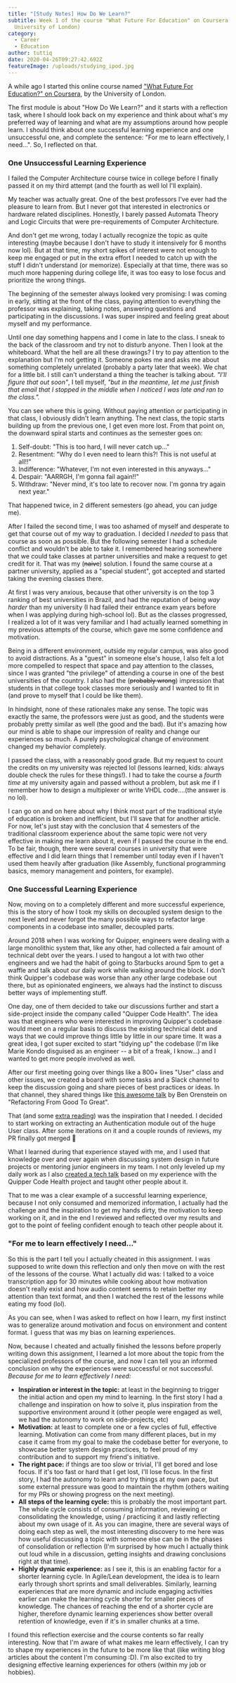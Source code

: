 ```yaml
---
title: "[Study Notes] How Do We Learn?"
subtitle: Week 1 of the course "What Future For Education" on Coursera (by
  University of London)
category:
  - Career
  - Education
author: tuttiq
date: 2020-04-26T09:27:42.692Z
featureImage: /uploads/studying_ipod.jpg
---
```

A while ago I started this online course named ["What Future For Education?" on Coursera](https://www.coursera.org/learn/future-education), by the University of London.

The first module is about "How Do We Learn?" and it starts with a reflection task, where I should look back on my experience and think about what's my preferred way of learning and what are my assumptions around how people learn. I should think about one successful learning experience and one unsuccessful one, and complete the sentence: "For me to learn effectively, I need...". So, I reflected on that.

### One Unsuccessful Learning Experience

I failed the Computer Architecture course twice in college before I finally passed it on my third attempt (and the fourth as well lol I'll explain).

My teacher was actually great. One of the best professors I've ever had the pleasure to learn from. But I never got that interested in electronics or hardware related disciplines. Honestly, I barely passed Automata Theory and Logic Circuits that were pre-requirements of Computer Architecture.

And don't get me wrong, today I actually recognize the topic as quite interesting (maybe because I don't have to study it intensively for 6 months now lol). But at that time, my short spikes of interest were not enough to keep me engaged or put in the extra effort I needed to catch up with the stuff I didn't understand (or memorize). Especially at that time, there was so much more happening during college life, it was too easy to lose focus and prioritize the wrong things.

The beginning of the semester always looked very promising: I was coming in early, sitting at the front of the class, paying attention to everything the professor was explaining, taking notes, answering questions and participating in the discussions. I was super inspired and feeling great about myself and my performance.

Until one day something happens and I come in late to the class. I sneak to the back of the classroom and try not to disturb anyone. Then I look at the whiteboard. What the hell are all these drawings? I try to pay attention to the explanation but I'm not getting it. Someone pokes me and asks me about something completely unrelated (probably a party later that week). We chat for a little bit. I still can't understand a thing the teacher is talking about. *"I'll figure that out soon"*, I tell myself, *"but in the meantime, let me just finish that email that I stopped in the middle when I noticed I was late and ran to the class.".*

You can see where this is going. Without paying attention or participating in that class, I obviously didn't learn anything. The next class, the topic starts building up from the previous one, I get even more lost. From that point on, the downward spiral starts and continues as the semester goes on:

1. Self-doubt: "This is too hard, I will never catch up..."
2. Resentment: "Why do I even need to learn this?! This is not useful at all!!"
3. Indifference: "Whatever, I'm not even interested in this anyways..."
4. Despair: "AARRGH, I'm gonna fail again!!"
5. Withdraw: "Never mind, it's too late to recover now. I'm gonna try again next year."

That happened twice, in 2 different semesters (go ahead, you can judge me).

After I failed the second time, I was too ashamed of myself and desperate to get that course out of my way to graduation. I decided I *needed* to pass that course as soon as possible. But the following semester I had a schedule conflict and wouldn't be able to take it. I remembered hearing somewhere that we could take classes at partner universities and make a request to get credit for it. That was my (<strike>naive</strike>) solution. I found the same course at a partner university, applied as a "special student", got accepted and started taking the evening classes there.

At first I was very anxious, because that other university is on the top 3 ranking of best universities in Brazil, and had the reputation of being *way harder* than my university (I had failed their entrance exam years before when I was applying during high-school lol). But as the classes progressed, I realized a lot of it was very familiar and I had actually learned something in my previous attempts of the course, which gave me some confidence and motivation.

Being in a different environment, outside my regular campus, was also good to avoid distractions. As a "guest" in someone else's house, I also felt a lot more compelled to respect that space and pay attention to the classes, since I was granted "the privilege" of attending a course in one of the best universities of the country. I also had the (<strike>probably wrong</strike>) impression that students in that college took classes more seriously and I wanted to fit in (and prove to myself that I could be like them).

In hindsight, none of these rationales make any sense. The topic was exactly the same, the professors were just as good, and the students were probably pretty similar as well (the good and the bad). But it's amazing how our mind is able to shape our impression of reality and change our experiences so much. A purely psychological change of environment changed my behavior completely.

I passed the class, with a reasonably good grade. But my request to count the credits on my university was rejected lol (lessons learned, kids: always double check the rules for these things!). I had to take the course a *fourth time* at my university again and passed without a problem, but ask me if I remember how to design a multiplexer or write VHDL code….(the answer is no lol).

I can go on and on here about why I think most part of the traditional style of education is broken and inefficient, but I'll save that for another article. For now, let's just stay with the conclusion that 4 semesters of the traditional classroom experience about the same topic were not very effective in making me learn about it, even if I passed the course in the end. To be fair, though, there were several courses in university that were effective and I did learn things that I remember until today even if I haven't used them heavily after graduation (like Assembly, functional programming basics, memory management and pointers, for example).

### One Successful Learning Experience

Now, moving on to a completely different and more successful experience, this is the story of how I took my skills on decoupled system design to the next level and never forgot the many possible ways to refactor large components in a codebase into smaller, decoupled parts.

Around 2018 when I was working for Quipper, engineers were dealing with a large monolithic system that, like any other, had collected a fair amount of technical debt over the years. I used to hangout a lot with two other engineers and we had the habit of going to Starbucks around 5pm to get a waffle and talk about our daily work while walking around the block. I don't think Quipper's codebase was worse than any other large codebase out there, but as opinionated engineers, we always had the instinct to discuss better ways of implementing stuff.

One day, one of them decided to take our discussions further and start a side-project inside the company called "Quipper Code Health". The idea was that engineers who were interested in improving Quipper's codebase would meet on a regular basis to discuss the existing technical debt and ways that we could improve things little by little in our spare time. It was a great idea, I got super excited to start "tidying up" the codebase (I'm like Marie Kondo disguised as an engineer -- a bit of a freak, I know...) and I wanted to get more people involved as well.

After our first meeting going over things like a 800+ lines "User" class and other issues, we created a board with some tasks and a Slack channel to keep the discussion going and share pieces of best practices or ideas. In that channel, they shared things like [this awesome talk](https://youtu.be/DC-pQPq0acs) by Ben Orenstein on "Refactoring From Good To Great".

That (and some [extra reading](https://codeclimate.com/blog/7-ways-to-decompose-fat-activerecord-models/)) was the inspiration that I needed. I decided to start working on extracting an Authentication module out of the huge User class. After some iterations on it and a couple rounds of reviews, my PR finally got merged 🎉

What I learned during that experience stayed with me, and I used that knowledge over and over again when discussing system design in future projects or mentoring junior engineers in my team. I not only leveled up my daily work as I also [created a tech talk](https://speakerdeck.com/tuttiq/refactoring-fat-components-with-ruby-on-rails-examples) based on my experience with the Quipper Code Health project and taught other people about it.

That to me was a clear example of a successful learning experience, because I not only consumed and memorized information, I actually had the challenge and the inspiration to get my hands dirty, the motivation to keep working on it, and in the end I reviewed and reflected over my results and got to the point of feeling confident enough to teach other people about it.

### "For me to learn effectively I need..."

So this is the part I tell you I actually cheated in this assignment. I was supposed to write down this reflection and only then move on with the rest of the lessons of the course. What I actually did was: I talked to a voice transcription app for 30 minutes while cooking about how motivation doesn't really exist and how audio content seems to retain better my attention than text format, and then I watched the rest of the lessons while eating my food (lol).

As you can see, when I was asked to reflect on how I learn, my first instinct was to generalize around motivation and focus on environment and content format. I guess that was my bias on learning experiences.

Now, because I cheated and actually finished the lessons before properly writing down this assignment, I learned a lot more about the topic from the specialized professors of the course, and now I can tell you an informed conclusion on why the experiences were successful or not successful. *Because for me to learn effectively I need:*

* **Inspiration or interest in the topic:** at least in the beginning to trigger the initial action and open my mind to learning. In the first story I had a challenge and inspiration on how to solve it, plus inspiration from the supportive environment around it (other people were engaged as well, we had the autonomy to work on side-projects, etc)
* **Motivation:** at least to complete one or a few cycles of full, effective learning. Motivation can come from many different places, but in my case it came from my goal to make the codebase better for everyone, to showcase better system design practices, to feel proud of my contribution and to support my friend's initiative.
* **The right pace:** if things are too slow or trivial, I'll get bored and lose focus. If it's too fast or hard that I get lost, I'll lose focus. In the first story, I had the autonomy to learn and try things at my own pace, but some external pressure was good to maintain the rhythm (others waiting for my PRs or showing progress on the next meeting).
* **All steps of the learning cycle:** this is probably the most important part. The whole cycle consists of consuming information, reviewing or consolidating the knowledge, using / practicing it and lastly reflecting about my own usage of it. As you can imagine, there are several ways of doing each step as well, the most interesting discovery to me here was how useful discussing a topic with someone else can be in the phases of consolidation or reflection (I'm surprised by how much I actually think out loud while in a discussion, getting insights and drawing conclusions right at that time).
* **Highly dynamic experience:** as I see it, this is an enabling factor for a shorter learning cycle. In Agile/Lean development, the idea is to learn early through short sprints and small deliverables. Similarly, learning experiences that are more dynamic and include engaging activities earlier can make the learning cycle shorter for smaller pieces of knowledge. The chances of reaching the end of a shorter cycle are higher, therefore dynamic learning experiences show better overall retention of knowledge, even if it's in smaller chunks at a time.

I found this reflection exercise and the course contents so far really interesting. Now that I'm aware of what makes me learn effectively, I can try to shape my experiences in the future to be more like that (like writing blog articles about the content I'm consuming :D). I'm also excited to try designing effective learning experiences for others (within my job or hobbies).